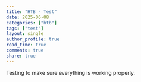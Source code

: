 ```yaml
---
title: "HTB - Test"
date: 2025-06-08
categories: ["htb"]
tags: ["test"]
layout: single
author_profile: true
read_time: true
comments: true
share: true
---
```

Testing to make sure everything is working properly.
